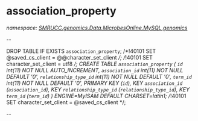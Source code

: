 ﻿# association_property
_namespace: [SMRUCC.genomics.Data.MicrobesOnline.MySQL.genomics](./index.md)_

--
 
 DROP TABLE IF EXISTS `association_property`;
 /*!40101 SET @saved_cs_client = @@character_set_client */;
 /*!40101 SET character_set_client = utf8 */;
 CREATE TABLE `association_property` (
 `id` int(11) NOT NULL AUTO_INCREMENT,
 `association_id` int(11) NOT NULL DEFAULT '0',
 `relationship_type_id` int(11) NOT NULL DEFAULT '0',
 `term_id` int(11) NOT NULL DEFAULT '0',
 PRIMARY KEY (`id`),
 KEY `association_id` (`association_id`),
 KEY `relationship_type_id` (`relationship_type_id`),
 KEY `term_id` (`term_id`)
 ) ENGINE=MyISAM DEFAULT CHARSET=latin1;
 /*!40101 SET character_set_client = @saved_cs_client */;
 
 --




